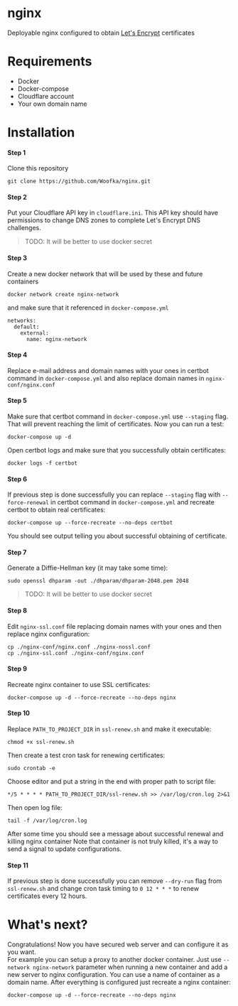 # nginx
Deployable nginx configured to obtain [Let's Encrypt](https://letsencrypt.org/) certificates

# Requirements
- Docker
- Docker-compose
- Cloudflare account
- Your own domain name

# Installation
#### Step 1
Clone this repository  
```
git clone https://github.com/Woofka/nginx.git
```  

#### Step 2
Put your Cloudflare API key in `cloudflare.ini`. This API key should have permissions
to change DNS zones to complete Let's Encrypt DNS challenges.  
> TODO: It will be better to use docker secret

#### Step 3
Create a new docker network that will be used by these and future containers  
```
docker network create nginx-network
```  
and make sure that it referenced in `docker-compose.yml`
```
networks:
  default:
    external:
      name: nginx-network
```

#### Step 4
Replace e-mail address and domain names with your ones in certbot command in `docker-compose.yml`
and also replace domain names in `nginx-conf/nginx.conf`

#### Step 5
Make sure that certbot command in `docker-compose.yml` use `--staging` flag.
That will prevent reaching the limit of certificates.
Now you can run a test:
```
docker-compose up -d
```
Open certbot logs and make sure that you successfully obtain certificates:
```
docker logs -f certbot
```

#### Step 6
If previous step is done successfully you can replace `--staging` flag with `--force-renewal`
in certbot command in `docker-compose.yml` and recreate certbot to obtain real certificates:
```
docker-compose up --force-recreate --no-deps certbot
```
You should see output telling you about successful obtaining of certificate.

#### Step 7
Generate a Diffie-Hellman key (it may take some time):
```
sudo openssl dhparam -out ./dhparam/dhparam-2048.pem 2048
```
> TODO: It will be better to use docker secret

#### Step 8
Edit `nginx-ssl.conf` file replacing domain names with your ones and then
replace nginx configuration:
```
cp ./nginx-conf/nginx.conf ./nginx-nossl.conf
cp ./nginx-ssl.conf ./nginx-conf/nginx.conf
```

#### Step 9
Recreate nginx container to use SSL certificates:
```
docker-compose up -d --force-recreate --no-deps nginx
```

#### Step 10
Replace `PATH_TO_PROJECT_DIR` in `ssl-renew.sh` and make it executable:
```
chmod +x ssl-renew.sh
```
Then create a test cron task for renewing certificates:
```
sudo crontab -e
```
Choose editor and put a string in the end with proper path to script file:
```
*/5 * * * * PATH_TO_PROJECT_DIR/ssl-renew.sh >> /var/log/cron.log 2>&1
```
 Then open log file:
```
tail -f /var/log/cron.log
```
 After some time you should see a message about successful renewal and killing nginx container
 Note that container is not truly killed, it's a way to send a signal to update configurations.  
 
 #### Step 11
If previous step is done successfully you can remove `--dry-run` flag from `ssl-renew.sh`
and change cron task timing to `0 12 * * *` to renew certificates every 12 hours.

# What's next?
Congratulations! Now you have secured web server and can configure it as you want.  
For example you can setup a proxy to another docker container.
Just use `--network nginx-network` parameter when running a new container
and add a new server to nginx configuration. You can use a name of container as a domain name.
After everything is configured just recreate a nginx container:
```
docker-compose up -d --force-recreate --no-deps nginx
``` 